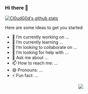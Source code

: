 ### Hi there 👋
[![Cl0udG0d's github stats](https://github-readme-stats.vercel.app/api?username=kongenen)](https://github.com/anuraghazra/github-readme-stats)

Here are some ideas to get you started:

- 🔭 I’m currently working on ...
- 🌱 I’m currently learning ...
- 👯 I’m looking to collaborate on ...
- 🤔 I’m looking for help with ...
- 💬 Ask me about ...
- 📫 How to reach me: ...
- 😄 Pronouns: ...
- ⚡ Fun fact: ...
<div align="center"> <img src="https://metrics.lecoq.io/sun0225SUN?template=classic&config.timezone=Asia%2FShanghai"> </div>

